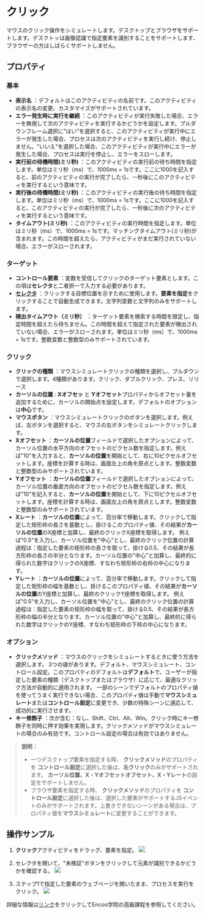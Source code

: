 # クリック

マウスのクリック操作をシミュレートします。デスクトップとブラウザをサポートします。デスクトッは画像認識で指定要素を識別することをサポートします、ブラウザーの方はしばらくサポートしません。

## プロパティ

### 基本

- **表示名** ：デフォルトはこのアクティビティの名前です。このアクティビティの表示名の変更、カスタマイズがサポートされています。
- **エラー発生時に実行を継続** ：このアクティビティが実行失敗した場合、エラーを無視して次のアクティビティを実行するかどうかを設定します。プルダウンフレーム選択に"はい"を選択すると、このアクティビティが実行中にエラーが発生した場合、プロセスは次のアクティビティを実行し続け、停止しません。"いいえ"を選択した場合、このアクティビティが実行中にエラーが発生した場合、プロセスは実行を停止し、エラーをスローします。
- **実行前の待機時間(ミリ秒)** ：このアクティビティの実行前の待ち時間を指定します。単位はミリ秒（ms）で、1000ms = 1sです。ここに1000を記入すると、前のアクティビティの実行が完了したら、一秒後にこのアクティビティを実行するという意味です。
- **実行後の待機時間(ミリ秒)** ：このアクティビティの実行後の待ち時間を指定します。単位はミリ秒（ms）で、1000ms = 1sです。ここに1000を記入すると、このアクティビティの実行が完了したら、一秒後に次のアクティビティを実行するという意味です。
- **タイムアウト(ミリ秒)** ：このアクティビティの実行時間を指定します。単位はミリ秒（ms）で、1000ms = 1sです。マッチングタイムアウト(ミリ秒)が含まれます。この時間を超えたら、アクティビティがまだ実行されていない場合、エラーがスローされます。

### ターゲット

- **コントロール要素** ：変数を受信してクリックのターゲット要素とします。この項は**セレクタ**と二者択一で入力する必要があります。
- **[セレクタ](../Appendix/Selector.md)** ：クリックする目標位置を示すために使用します。**要素を指定**をクリックすることで自動生成できます。文字列変数と文字列のみをサポートします。
- **検出タイムアウト（ミリ秒）** ：ターゲット要素を検索する時間を限定し、指定時間を超えたら待ちません。この時間を超えて指定された要素が検出されていない場合、エラーがスローされます。単位はミリ秒（ms）で、1000ms = 1sです。整数変数と整数型のみサポートされています。

### クリック

- **クリックの種類** ：マウスシミュレートクリックの種類を選択し、プルダウンで選択します。4種類があります。クリック、ダブルクリック、プレス、リリース
- **カーソルの位置** : **Xオフセッ** と **Yオフセット**プロパティからオフセット量を追加するために、カーソルの開始点を設定します。デフォルトのオプションは**中心**です。
- **マウスボタン** ：マウスシミュレートクリックのボタンを選択します。例えば、左ボタンを選択すると、マウスの左ボタンをシミュレートクリックします。
- **Xオフセット** ：**カーソルの位置**フィールドで選択したオプションによって、カーソル位置の水平方向のオフセットのピクセル数を指定します。例えば"10"を入力すると、**カーソルの位置**を開始として、右に10ピクセルオフセットします。座標を計算する時は、画面左上の角を原点とします。整数変数と整数型のみサポートされています。
- **Yオフセット** ：**カーソルの位置**フィールドで選択したオプションによって、カーソル位置の垂直方向のオフセットのピクセル数を指定します。例えば"10"を記入すると、**カーソルの位置**を開始として、下に10ピクセルオフセットします。座標を計算する時は、画面左上の角を原点とします。整数変数と整数型のみサポートされています。
- **Χレート** ：**カーソルの位置**によって、百分率で移動します。クリックして指定した矩形枠の長さを基数とし、掛けるこのプロパティ値、その結果が**カーソルの位置**のΧ座標と加算し、最終のクリックΧ座標を取得します。
例えば"0.5"を入力し、カーソル位置を"中心"とし、最終のクリック位置の計算過程は：指定した要素の矩形枠の長さを取って、掛ける0.5、その結果が長方形枠の長さの半分となります。カーソル位置の"中心"と加算し、最終的に得られた数字はクリックのΧ座標、すなわち矩形枠の右枠の中心になります。
- **Yレート** ：**カーソルの位置**によって、百分率で移動します。クリックして指定した矩形枠の幅を基数とし、掛けるこのプロパティ値、その結果が**カーソルの位置**のY座標と加算し、最終のクリックY座標を取得します。
例えば"0.5"を入力し、カーソル位置を"中心"とし、最終のクリック位置の計算過程は：指定した要素の矩形枠の幅を取って、掛ける0.5、その結果が長方形枠の幅の半分となります。カーソル位置の"中心"と加算し、最終的に得られた数字はクリックのY座標、すなわち矩形枠の下枠の中心になります。

### オプション

- **クリックメソッド** ：マウスのクリックをシミュレートするときに使う方法を選択します。
3つの値があります。デフォルト、マウスシミュレート、コントロール設定。このプロパティのデフォルトは**デフォルト**で、ユーザーが指定した要素の種類（デスクトップまたはブラウザ）に応じて、最適なクリック方法が自動的に適用されます。
一部のシーンでデフォルトのプロパティ値を使ってうまく実行できない場合、このプロパティ値は手動で**マウスシミュレート**または**コントロール設定**に変更でき、少数の特殊シーンに適応して、成功的に実行させます。
- **キー修飾子** ：次が含む：なし、Shift、Ctrl、Alt、Win。クリック時にキー修飾子を同時に押す効果を実現します。クリックメソッドがマウスシミュレートの場合のみ有効です。コントロール設定の場合は有効ではありません。

>**説明：**
>
>- 一つデスクトップ要素を指定する時、 <b>クリックメソッド</b>のプロパティを <b>コントロール設定</b>に選択した後は、<b>左クリック</b>のみがサポートされます。 <b>カーソル位置、X・Yオフセットオフセット、X・Yレート</b>の設定をサポートしません。
> - ブラウザ要素を指定する時、 <b>クリックメソッド</b>のプロパティを <b>コントロール設定</b>に選択した後は、選択した要素がサポートするJSイベントのみがサポートされます。上書きできないシーンがある場合は、プロパティ値を<b>マウスシミュレート</b>に変更することができます。

## 操作サンプル
1. **クリック**アクティビティをドラッグ、要素を指定。
![](https://docimages.blob.core.chinacloudapi.cn/images/Activities/click-1.png)

2. セレクタを開いて、"未検証"ボタンをクリックして元素が識別できるかどうかを確認する。
![](https://docimages.blob.core.chinacloudapi.cn/images/Activities/check-2.png)

3. ステップ1で指定した要素のウェブページを開いたまま、プロセスを実行をクリック。
![](https://docimages.blob.core.chinacloudapi.cn/images/Activities/check-3.png)

詳細な情報は[リンク](https://academy.encoo.com/learn/unit-detail/33)をクリックしてEncoo学院の高級課程を参照してください。




